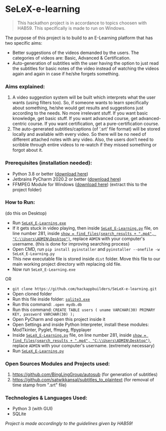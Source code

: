 # SeLeX-e-learning

> This hackathon project is in accordance to topics choosen with HAB59. This specifically is made to run on Windows.

The purpose of this project is to build to an E-Learning platform that has two specific aims:
* Better suggestions of the videos demanded by the users. The categories of videos are: Basic, Advanced & Certification.
* Auto-generation of subtitles with the user having the option to just read the subtitles for basic notes of the video instead of watching the videos again and again in case if he/she forgets something.

### Aims explained:
1. A video suggestion system will be built which interprets what the user wants (using filters too). So, if someone wants to learn specifically about something, he/she would get results and suggestions just according to the needs. No more irrelevant stuff. If you want basic knowledge, get basic stuff. If you want advanced course, get advanced-centric course. If you want certification, get a pure-certification course.
2. The auto-generated subtitles/captions (of ‘.srt’ file format) will be stored locally and available with every video. So there will be no need of different attached notes with any video. Also, the users don’t need to scribble through entire videos to re-watch if they missed something or forgot about it.


### Prerequisites (installation needed):
* Python 3.8 or better ([download here](https://www.python.org/downloads/windows/))
* Jetbrains PyCharm 2020.2 or better ([download here](https://www.jetbrains.com/pycharm/download/#section=windows))
* FFMPEG Module for Windows ([download here](https://ffmpeg.zeranoe.com/builds/)) (extract this to the project folder)

### How to Run: 
(do this on Desktop)
* Run [`SeLeX_E-Learning.exe`](https://github.com/Vishwanath-GitHub/SeLex-e-learning/blob/master/SeLeX_E-Learning.exe)
* If it gets stuck in video playing, then inside [`SeLeX_E-Learning.py`](https://github.com/Vishwanath-GitHub/SeLex-e-learning/blob/master/SeLeX_E-Learning.py) file, on line number 281, inside [`show = find_files(search_results + ".mp4", "C:\\Users\ADMIN\Desktop")`](https://github.com/Vishwanath-GitHub/SeLex-e-learning/blob/628e87a6ce0439eb49690a9340969820baea0f52/SeLeX_E-Learning.py#L281), replace `ADMIN` with your computer's username. (this is done for improving searching process)
* Open CMD, run `pip install pyinstaller` and `pyinstaller --onefile -w SeLeX_E-Learning.py`
* This new executable file is stored inside `dist` folder. Move this file to our main working project directory with replacing old file.
* Now run `SeLeX_E-Learning.exe`

OR


* `git clone https://github.com/hackappbuilders/SeLeX-e-learning.git`
* Open cloned folder
* Run this file inside folder: [`sqlite3.exe`](https://github.com/Vishwanath-GitHub/SeLex-e-learning/blob/master/sqlite3.exe)
* Run this command: `.open mydb.db`
* Run this command: `CREATE TABLE users ( uname VARCHAR(30) PRIMARY KEY, password VARCHAR(30) );`
* Open PyCharm and open this project inside it
* Open Settings and inside Python Interpreter, install these modules: ModTkinter, Pyglet, ffmpeg, ffpyplayer
* Inside [`SeLeX_E-Learning.py`](https://github.com/Vishwanath-GitHub/SeLex-e-learning/blob/master/SeLeX_E-Learning.py) file, on line number 281, inside [`show = find_files(search_results + ".mp4", "C:\\Users\ADMIN\Desktop")`](https://github.com/Vishwanath-GitHub/SeLex-e-learning/blob/628e87a6ce0439eb49690a9340969820baea0f52/SeLeX_E-Learning.py#L281), replace `ADMIN` with your computer's username. (extremely necessary)
* Run [`SeLeX_E-Learning.py`](https://github.com/Vishwanath-GitHub/SeLex-e-learning/blob/master/SeLeX_E-Learning.py)

### Open Sources Modules and Projects used:
1. https://github.com/BingLingGroup/autosub (for generation of subtitles)
2. https://github.com/satwikkansal/subtitles_to_plaintext (for removal of time stamp from ".srt" file)

### Technologies & Languages Used:
* Python 3 (with GUI)
* SQLite

_Project is made accordingly to the guidelines given by HAB59!_
